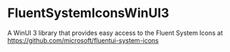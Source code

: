 # FluentSystemIconsWinUI3
 A WinUI 3 library that provides easy access to the Fluent System Icons at https://github.com/microsoft/fluentui-system-icons
